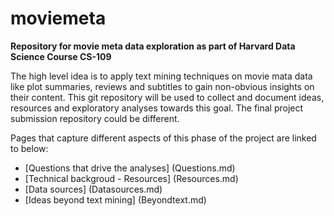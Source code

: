 # moviemeta
**Repository for movie meta data exploration as part of Harvard Data Science Course CS-109**  

The high level idea is to apply text mining techniques on movie mata data like plot summaries, reviews and subtitles to gain non-obvious insights on their content. This git repository will be used to collect and document ideas, resources and exploratory analyses towards this goal. The final project submission repository could be different.

Pages that capture different aspects of this phase of the project are linked to below:  
* [Questions that drive the analyses] (Questions.md)
* [Technical backgroud - Resources] (Resources.md)
* [Data sources] (Datasources.md)
* [Ideas beyond text mining] (Beyondtext.md)
